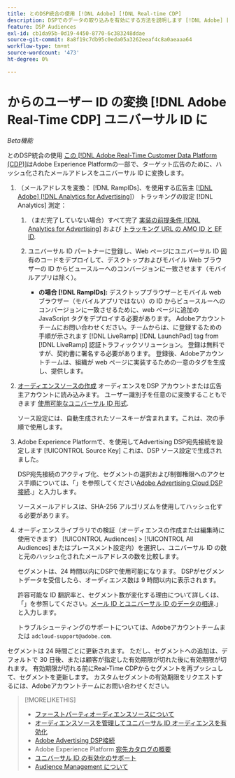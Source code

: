 ```yaml
---
title: とのDSP統合の使用 [!DNL Adobe] [!DNL Real-time CDP]
description: DSPでのデータの取り込みを有効にする方法を説明します [!DNL Adobe] [!DNL Real-time CDP] ファーストパーティセグメント。
feature: DSP Audiences
exl-id: cb1da95b-0d19-4450-8770-6c383248ddae
source-git-commit: 8a8f19c7db95c0eda05a3262eeaf4c8a0aeaaa64
workflow-type: tm+mt
source-wordcount: '473'
ht-degree: 0%

---
```


# からのユーザー ID の変換 [!DNL Adobe Real-Time CDP] ユニバーサル ID に

*Beta機能*

とのDSP統合の使用 [この [!DNL Adobe Real-Time Customer Data Platform (CDP)]](https://experienceleague.adobe.com/docs/experience-platform/rtcdp/overview.html)はAdobe Experience Platformの一部で、ターゲット広告のために、ハッシュ化されたメールアドレスをユニバーサル ID に変換します。

1. （メールアドレスを変換： [!DNL RampIDs]<!-- or [!DNL ID5] IDs -->、を使用する広告主 [[!DNL Adobe] [!DNL Analytics for Advertising]](/help/integrations/analytics/overview.md)） トラッキングの設定 [!DNL Analytics] 測定：

   1. （まだ完了していない場合）すべて完了 [実装の前提条件 [!DNL Analytics for Advertising]](/help/integrations/analytics/prerequisites.md) および [トラッキング URL の AMO ID と EF ID](/help/integrations/analytics/ids.md).

   1. ユニバーサル ID パートナーに登録し、Web ページにユニバーサル ID 固有のコードをデプロイして、デスクトップおよびモバイル Web ブラウザーの ID からビュースルーへのコンバージョンに一致させます（モバイルアプリは除く）。

      * **の場合 [!DNL RampIDs]:** デスクトップブラウザーとモバイル web ブラウザー（モバイルアプリではない）の ID からビュースルーへのコンバージョンに一致させるために、web ページに追加のJavaScript タグをデプロイする必要があります。 Adobeアカウントチームにお問い合わせください。チームからは、に登録するための手順が示されます [!DNL LiveRamp] [!DNL LaunchPad] tag from [!DNL LiveRamp] 認証トラフィックソリューション。 登録は無料ですが、契約書に署名する必要があります。 登録後、Adobeアカウントチームは、組織が web ページに実装するための一意のタグを生成し、提供します。

1. [オーディエンスソースの作成](source-manage.md) オーディエンスをDSP アカウントまたは広告主アカウントに読み込みます。 ユーザー識別子を任意のに変換することもできます [使用可能なユニバーサル ID 形式](source-about.md).

   ソース設定には、自動生成されたソースキーが含まれます。これは、次の手順で使用します。

1. Adobe Experience Platformで、を使用してAdvertising DSP宛先接続を設定します [!UICONTROL Source Key] これは、DSP ソース設定で生成されました。

   DSP宛先接続のアクティブ化、セグメントの選択および制御権限へのアクセス手順については、「」を参照してください[Adobe Advertising Cloud DSP接続](https://experienceleague.adobe.com/docs/experience-platform/destinations/catalog/advertising/adobe-advertising-cloud-connection.html).」と入力します。

   ソースメールアドレスは、SHA-256 アルゴリズムを使用してハッシュ化する必要があります。

1. オーディエンスライブラリでの検証（オーディエンスの作成または編集時に使用できます） [!UICONTROL Audiences] > [!UICONTROL All Audiences] またはプレースメント設定内）を選択し、ユニバーサル ID の数と元のハッシュ化されたメールアドレスの数を比較します。

   セグメントは、24 時間以内にDSPで使用可能になります。 DSPがセグメントデータを受信したら、オーディエンス数は 9 時間以内に表示されます。

   許容可能な ID 翻訳率と、セグメント数が変化する理由について詳しくは、「」を参照してください。[メール ID とユニバーサル ID のデータの相違](#universal-ids-data-variances).」と入力します。

   トラブルシューティングのサポートについては、Adobeアカウントチームまたは `adcloud-support@adobe.com`.

セグメントは 24 時間ごとに更新されます。 ただし、セグメントへの追加は、デフォルトで 30 日後、または顧客が指定した有効期限が切れた後に有効期限が切れます。 有効期限が切れる前にReal-Time CDPからセグメントを再プッシュして、セグメントを更新します。 カスタムセグメントの有効期限をリクエストするには、Adobeアカウントチームにお問い合わせください。

>[!MORELIKETHIS]
>
>* [ファーストパーティオーディエンスソースについて](/help/dsp/audiences/sources/source-about.md)
>* [オーディエンスソースを管理してユニバーサル ID オーディエンスを有効化](source-manage.md)
>* [Adobe Advertising DSP接続](https://experienceleague.adobe.com/docs/experience-platform/destinations/catalog/advertising/adobe-advertising-cloud-connection.html)
>* Adobe Experience Platform [宛先カタログの概要](https://experienceleague.adobe.com/docs/experience-platform/destinations/catalog/overview.html)
>* [ユニバーサル ID の有効化のサポート](/help/dsp/audiences/universal-ids.md)
>* [Audience Management について](/help/dsp/audiences/audience-about.md)

